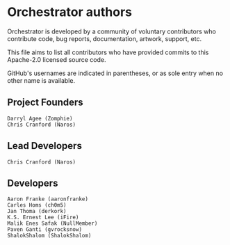 # Orchestrator authors

Orchestrator is developed by a community of voluntary contributors who
contribute code, bug reports, documentation, artwork, support, etc.

This file aims to list all contributors who have provided commits to this
Apache-2.0 licensed source code.

GitHub's usernames are indicated in parentheses, or as sole entry when
no other name is available.

## Project Founders

    Darryl Agee (Zomphie)
    Chris Cranford (Naros)

## Lead Developers

    Chris Cranford (Naros)

## Developers

    Aaron Franke (aaronfranke)
    Carles Homs (ch0m5)
    Jan Thoma (derkork)
    K.S. Ernest Lee (iFire)
    Malik Enes Safak (NullMember)
    Paven Ganti (gvrocksnow)
    ShalokShalom (ShalokShalom)